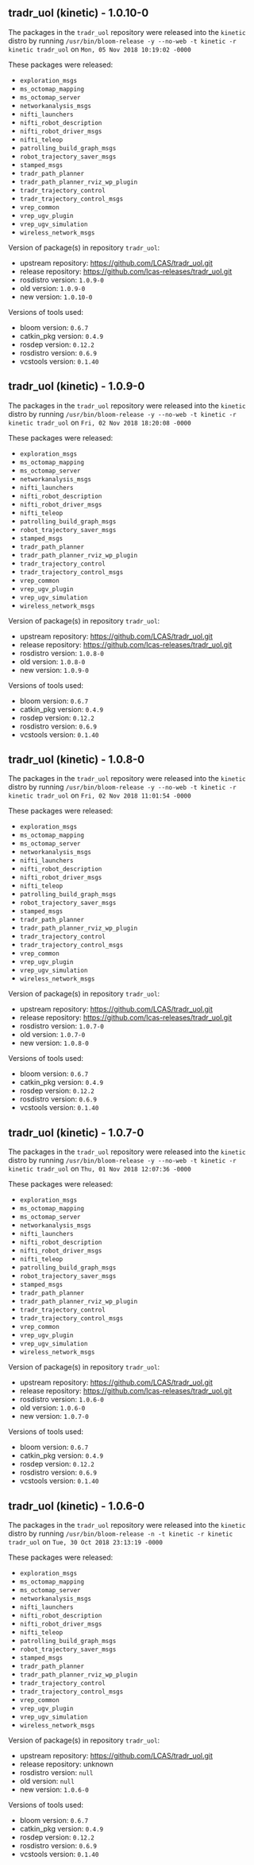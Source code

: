 ## tradr_uol (kinetic) - 1.0.10-0

The packages in the `tradr_uol` repository were released into the `kinetic` distro by running `/usr/bin/bloom-release -y --no-web -t kinetic -r kinetic tradr_uol` on `Mon, 05 Nov 2018 10:19:02 -0000`

These packages were released:
- `exploration_msgs`
- `ms_octomap_mapping`
- `ms_octomap_server`
- `networkanalysis_msgs`
- `nifti_launchers`
- `nifti_robot_description`
- `nifti_robot_driver_msgs`
- `nifti_teleop`
- `patrolling_build_graph_msgs`
- `robot_trajectory_saver_msgs`
- `stamped_msgs`
- `tradr_path_planner`
- `tradr_path_planner_rviz_wp_plugin`
- `tradr_trajectory_control`
- `tradr_trajectory_control_msgs`
- `vrep_common`
- `vrep_ugv_plugin`
- `vrep_ugv_simulation`
- `wireless_network_msgs`

Version of package(s) in repository `tradr_uol`:

- upstream repository: https://github.com/LCAS/tradr_uol.git
- release repository: https://github.com/lcas-releases/tradr_uol.git
- rosdistro version: `1.0.9-0`
- old version: `1.0.9-0`
- new version: `1.0.10-0`

Versions of tools used:

- bloom version: `0.6.7`
- catkin_pkg version: `0.4.9`
- rosdep version: `0.12.2`
- rosdistro version: `0.6.9`
- vcstools version: `0.1.40`


## tradr_uol (kinetic) - 1.0.9-0

The packages in the `tradr_uol` repository were released into the `kinetic` distro by running `/usr/bin/bloom-release -y --no-web -t kinetic -r kinetic tradr_uol` on `Fri, 02 Nov 2018 18:20:08 -0000`

These packages were released:
- `exploration_msgs`
- `ms_octomap_mapping`
- `ms_octomap_server`
- `networkanalysis_msgs`
- `nifti_launchers`
- `nifti_robot_description`
- `nifti_robot_driver_msgs`
- `nifti_teleop`
- `patrolling_build_graph_msgs`
- `robot_trajectory_saver_msgs`
- `stamped_msgs`
- `tradr_path_planner`
- `tradr_path_planner_rviz_wp_plugin`
- `tradr_trajectory_control`
- `tradr_trajectory_control_msgs`
- `vrep_common`
- `vrep_ugv_plugin`
- `vrep_ugv_simulation`
- `wireless_network_msgs`

Version of package(s) in repository `tradr_uol`:

- upstream repository: https://github.com/LCAS/tradr_uol.git
- release repository: https://github.com/lcas-releases/tradr_uol.git
- rosdistro version: `1.0.8-0`
- old version: `1.0.8-0`
- new version: `1.0.9-0`

Versions of tools used:

- bloom version: `0.6.7`
- catkin_pkg version: `0.4.9`
- rosdep version: `0.12.2`
- rosdistro version: `0.6.9`
- vcstools version: `0.1.40`


## tradr_uol (kinetic) - 1.0.8-0

The packages in the `tradr_uol` repository were released into the `kinetic` distro by running `/usr/bin/bloom-release -y --no-web -t kinetic -r kinetic tradr_uol` on `Fri, 02 Nov 2018 11:01:54 -0000`

These packages were released:
- `exploration_msgs`
- `ms_octomap_mapping`
- `ms_octomap_server`
- `networkanalysis_msgs`
- `nifti_launchers`
- `nifti_robot_description`
- `nifti_robot_driver_msgs`
- `nifti_teleop`
- `patrolling_build_graph_msgs`
- `robot_trajectory_saver_msgs`
- `stamped_msgs`
- `tradr_path_planner`
- `tradr_path_planner_rviz_wp_plugin`
- `tradr_trajectory_control`
- `tradr_trajectory_control_msgs`
- `vrep_common`
- `vrep_ugv_plugin`
- `vrep_ugv_simulation`
- `wireless_network_msgs`

Version of package(s) in repository `tradr_uol`:

- upstream repository: https://github.com/LCAS/tradr_uol.git
- release repository: https://github.com/lcas-releases/tradr_uol.git
- rosdistro version: `1.0.7-0`
- old version: `1.0.7-0`
- new version: `1.0.8-0`

Versions of tools used:

- bloom version: `0.6.7`
- catkin_pkg version: `0.4.9`
- rosdep version: `0.12.2`
- rosdistro version: `0.6.9`
- vcstools version: `0.1.40`


## tradr_uol (kinetic) - 1.0.7-0

The packages in the `tradr_uol` repository were released into the `kinetic` distro by running `/usr/bin/bloom-release -y --no-web -t kinetic -r kinetic tradr_uol` on `Thu, 01 Nov 2018 12:07:36 -0000`

These packages were released:
- `exploration_msgs`
- `ms_octomap_mapping`
- `ms_octomap_server`
- `networkanalysis_msgs`
- `nifti_launchers`
- `nifti_robot_description`
- `nifti_robot_driver_msgs`
- `nifti_teleop`
- `patrolling_build_graph_msgs`
- `robot_trajectory_saver_msgs`
- `stamped_msgs`
- `tradr_path_planner`
- `tradr_path_planner_rviz_wp_plugin`
- `tradr_trajectory_control`
- `tradr_trajectory_control_msgs`
- `vrep_common`
- `vrep_ugv_plugin`
- `vrep_ugv_simulation`
- `wireless_network_msgs`

Version of package(s) in repository `tradr_uol`:

- upstream repository: https://github.com/LCAS/tradr_uol.git
- release repository: https://github.com/lcas-releases/tradr_uol.git
- rosdistro version: `1.0.6-0`
- old version: `1.0.6-0`
- new version: `1.0.7-0`

Versions of tools used:

- bloom version: `0.6.7`
- catkin_pkg version: `0.4.9`
- rosdep version: `0.12.2`
- rosdistro version: `0.6.9`
- vcstools version: `0.1.40`


## tradr_uol (kinetic) - 1.0.6-0

The packages in the `tradr_uol` repository were released into the `kinetic` distro by running `/usr/bin/bloom-release -n -t kinetic -r kinetic tradr_uol` on `Tue, 30 Oct 2018 23:13:19 -0000`

These packages were released:
- `exploration_msgs`
- `ms_octomap_mapping`
- `ms_octomap_server`
- `networkanalysis_msgs`
- `nifti_launchers`
- `nifti_robot_description`
- `nifti_robot_driver_msgs`
- `nifti_teleop`
- `patrolling_build_graph_msgs`
- `robot_trajectory_saver_msgs`
- `stamped_msgs`
- `tradr_path_planner`
- `tradr_path_planner_rviz_wp_plugin`
- `tradr_trajectory_control`
- `tradr_trajectory_control_msgs`
- `vrep_common`
- `vrep_ugv_plugin`
- `vrep_ugv_simulation`
- `wireless_network_msgs`

Version of package(s) in repository `tradr_uol`:

- upstream repository: https://github.com/LCAS/tradr_uol.git
- release repository: unknown
- rosdistro version: `null`
- old version: `null`
- new version: `1.0.6-0`

Versions of tools used:

- bloom version: `0.6.7`
- catkin_pkg version: `0.4.9`
- rosdep version: `0.12.2`
- rosdistro version: `0.6.9`
- vcstools version: `0.1.40`


